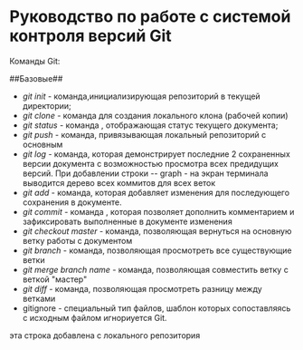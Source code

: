# Руководство по работе с системой контроля версий Git
Команды Git:

##Базовые##

* *git init* - команда,инициализирующая репозиторий в текущей директории;
* *git clone* -  команда для создания локального клона (рабочей копии)
* *git status* - команда , отображающая статус текущего документа;
* *git push* - команда, привязывающая локальный репозиторий с основным
* *git log* - команда, которая демонстрирует последние 2 сохраненных версии документа с возможностью просмотра всех предидущих версий. При добавлении строки -- graph - на экран терминала выводится дерево всех коммитов для всех веток
* *git add* - команда, которая добавляет изменения для последующего сохранения в документе. 
* *git commit* - команда , которая позволяет дополнить комментарием и зафиксировать выполненные в документе изменения
* *git checkout master* - команда, позволяющая вернуться на основную ветку работы с документом
* *git branch* - команда, позволяющая просмотреть все существующие ветки
* *git merge _branch name_* - команда, позволяющая совместить ветку с веткой "мастер"
* *git diff* - команда, позволяющая просмотреть разницу между ветками 
* gitignore - cпециальный тип файлов, шаблон которых сопоставляясь с исходным файлом игнориуется Git.

эта строка добавлена с локального репозитория 
